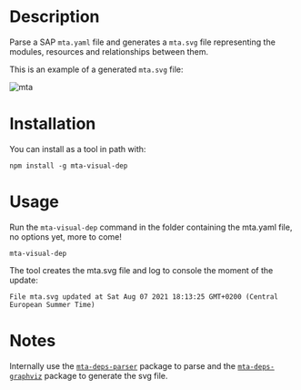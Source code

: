 # Description
Parse a SAP `mta.yaml` file and generates a `mta.svg` file representing the modules, resources and relationships between them.

This is an example of a generated `mta.svg` file:

![mta](https://user-images.githubusercontent.com/51169423/129454822-ed9f1509-e131-484f-8951-071dd85ff647.png)

# Installation

You can install as a tool in path with:
```
npm install -g mta-visual-dep
```

# Usage

Run the `mta-visual-dep` command in the folder containing the mta.yaml file, no options yet, more to come!

```
mta-visual-dep
```

The tool creates the mta.svg file and log to console the moment of the update:
```
File mta.svg updated at Sat Aug 07 2021 18:13:25 GMT+0200 (Central European Summer Time)
```

# Notes
Internally use the [`mta-deps-parser`](https://www.npmjs.com/package/mta-deps-parser) package to parse and the [`mta-deps-graphviz`](https://www.npmjs.com/package/mta-deps-graphviz) package to generate the svg file.

